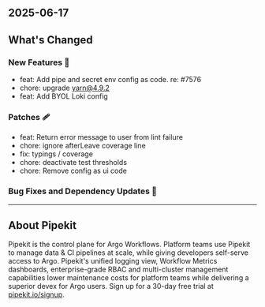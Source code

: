 ## 2025-06-17

## What's Changed
### New Features 🎉
* feat: Add pipe and secret env config as code. re: #7576 
* chore: upgrade yarn@4.9.2 
* feat: Add BYOL Loki config 
### Patches 🩹
* feat: Return error message to user from lint failure 
* chore: ignore afterLeave coverage line 
* fix: typings / coverage 
* chore: deactivate test thresholds 
* chore: Remove config as ui code 



### Bug Fixes and Dependency Updates 🐞

---

## About Pipekit

Pipekit is the control plane for Argo Workflows. Platform teams use Pipekit to manage data & CI pipelines at scale, while giving developers self-serve access to Argo. Pipekit's unified logging view, Workflow Metrics dashboards, enterprise-grade RBAC and multi-cluster management capabilities lower maintenance costs for platform teams while delivering a superior devex for Argo users. Sign up for a 30-day free trial at [pipekit.io/signup](https://pipekit.io/signup?utm_campaign=release-notes).
